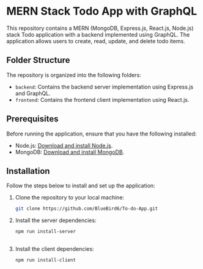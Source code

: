 # MERN Stack Todo App with GraphQL

This repository contains a MERN (MongoDB, Express.js, React.js, Node.js) stack Todo application with a backend implemented using GraphQL. The application allows users to create, read, update, and delete todo items.

## Folder Structure

The repository is organized into the following folders:

- `backend`: Contains the backend server implementation using Express.js and GraphQL.
- `frontend`: Contains the frontend client implementation using React.js.

## Prerequisites

Before running the application, ensure that you have the following installed:

- Node.js: [Download and install Node.js](https://nodejs.org/en/download/).
- MongoDB: [Download and install MongoDB](https://www.mongodb.com/try/download/community).

## Installation

Follow the steps below to install and set up the application:

1. Clone the repository to your local machine:

   ```bash
   git clone https://github.com/BlueBird6/To-do-App.git
   
2. Install the server dependencies:
  
   ```bash
   npm run install-server
  
3. Install the client dependencies:

   ```bash
   npm run install-client
